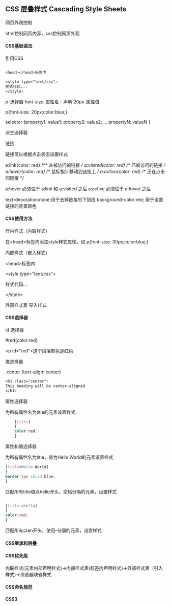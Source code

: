 ## CSS 层叠样式 Cascading Style Sheets

网页外观控制

html控制网页内容，css控制网页外观

#### CSS基础语法

引用CSS

``` css

<head></head>标签内

<style type="text/css">
样式代码...
</style>

```


p-选择器 font-size-属性名 :-声明 20px-属性值

p{font-size: 20px;color:blue;}

selector {property1: value1; property2: value2; ... propertyN: valueN }


派生选择器


链接

链接可以根据点击状态设置样式

a:link{color: red}   /** 未被访问的链接 */
a:visited(color: red)  /** 已被访问的链接 */
a:hover{color: red}  /** 鼠标指针移动到链接上 */
a:active{color: red} /** 正在点击的链接 */

a:hover 必须位于 a:link 和 a:visited 之后
a:active 必须位于 a:hover 之后

text-decoration:none;用于去掉链接的下划线
background-color:red; 用于设置链接的背景颜色

#### CSS使用方法

行内样式（内联样式）

在\<head>标签内添加style样式属性，如 p{font-size: 30px;color:blue;}


内部样式（嵌入样式）

\<head></head>标签内

\<style type="text/css">

样式代码...

\</style>

外部样式表
导入样式

#### CSS选择器

id 选择器

#red{color:red}

\<p id="red">这个段落颜色是红色</p>


类选择器

.center {text-align: center}

``` css
<h1 class="center">
This heading will be center-aligned
</h1>
```


属性选择器

为所有属性名为title的元素设置样式

``` css
    [title]
    {
    color:red;
    }
```

属性和值选择器

为所有属性名为title，值为Hello World的元素设置样式

``` css
[title=Hello World]
{
border:5px solid blue;
}
```

匹配所有title值以hello开头，空格分隔的元素，设置样式

``` css

[title~=hello]
{
color:red;
} 


```


匹配所有以en开头，使用-分隔的元素，设置样式


#### CSS继承和层叠

#### CSS优先级

内联样式(元素内部声明样式)->内部样式表(<head>标签内声明样式)->外部样式表（引入样式)->浏览器缺省样式


#### CSS命名规范

#### CSS3

